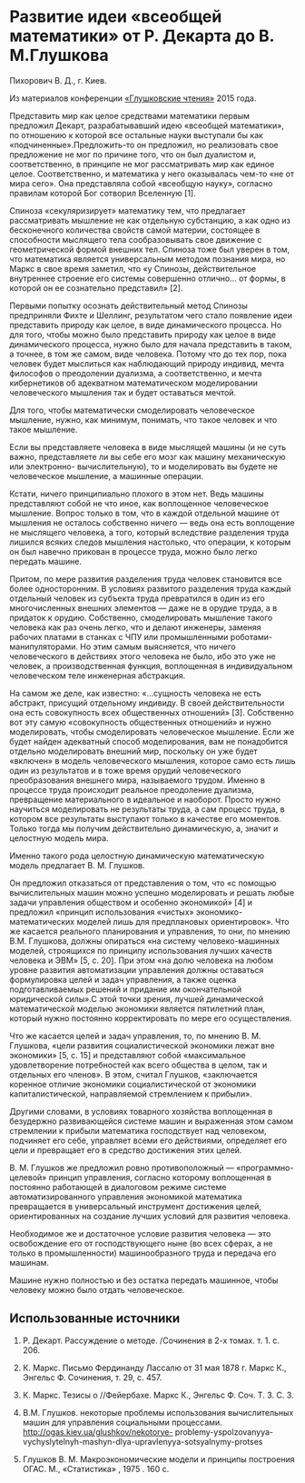 # Развитие идеи «всеобщей математики» от Р. Декарта до В. М.Глушкова

Пихорович В. Д., г. Киев.

Из материалов конференции [«Глушковские чтения»](../глушковские-чтения.md) 2015 года.

Представить мир как целое средствами математики первым предложил Декарт, разрабатывавший идею «всеобщей математики», по отношению к которой все остальные науки выступали бы как «подчиненные».Предложить-то он предложил, но реализовать свое предложение не мог по причине того, что он был дуалистом и, соответственно, в принципе не мог рассматривать мир как единое целое. Соответственно, и математика у него оказывалась чем-то «не от мира сего». Она представляла собой «всеобщую науку», согласно правилам которой Бог сотворил Вселенную [1].

Спиноза «секуляризирует» математику тем, что предлагает рассматривать мышление не как отдельную субстанцию, а как одно из бесконечного количества свойств самой материи, состоящее в способности мыслящего тела сообразовывать свое движение с геометрической формой внешних тел. Спиноза тоже был уверен в том, что математика является универсальным методом познания мира, но Маркс в свое время заметил, что «у Спинозы, действительное внутреннее строение его системы совершенно отлично... от формы, в которой он ее сознательно представил» [2].

Первыми попытку осознать действительный метод Спинозы предприняли Фихте и Шеллинг, результатом чего стало появление идеи представить природу как целое, в виде динамического процесса. Но для того, чтобы можно было представить природу как целое в виде динамического процесса, нужно было для начала представить в таком, а точнее, в том же самом, виде человека. Потому что до тех пор, пока человек будет мыслиться как наблюдающий природу индивид, мечта философов о преодолении дуализма, а соответственно, и мечта кибернетиков об адекватном математическом моделировании человеческого мышления так и будет оставаться мечтой.

Для того, чтобы математически смоделировать человеческое мышление, нужно, как минимум, понимать, что такое человек и что такое мышление.

Если вы представляете человека в виде мыслящей машины (и не суть важно, представляете ли вы себе его мозг как машину механическую или электронно- вычислительную), то и моделировать вы будете не человеческое мышление, а машинные операции.

Кстати, ничего принципиально плохого в этом нет. Ведь машины представляют собой не что иное, как воплощенное человеческое мышление. Вопрос только в том, что в каждой отдельной машине от мышления не осталось собственно ничего — ведь она есть воплощение не мыслящего человека, а того, который вследствие разделения труда лишился всяких следов мышления настолько, что операции, к которым он был навечно прикован в процессе труда, можно было легко передать машине.

Притом, по мере развития разделения труда человек становится все более односторонним. В условиях развитого разделения труда каждый отдельный человек из субъекта труда превратился в один из его многочисленных внешних элементов — даже не в орудие труда, а в придаток к орудию. Собственно, смоделировать мышление такого человека как раз очень легко, что и делают инженеры, заменяя рабочих платами в станках с ЧПУ или промышленными роботами-манипуляторами. Но этим самым выясняется, что ничего человеческого в действиях этого человека не было, ибо это уже не человек, а производственная функция, воплощенная в индивидуальном человеческом теле инженерная абстракция.

На самом же деле, как известно: «...сущность человека не есть абстракт, присущий отдельному индивиду. В своей действительности она есть совокупность всех общественных отношений» [3]. Собственно вот эту самую «совокупность общественных отношений» и нужно моделировать, чтобы смоделировать человеческое мышление. Если же будет найден адекватный способ моделирования, вам не понадобится отдельно моделировать внешний мир, поскольку он уже будет «включен» в модель человеческого мышления, которое само есть лишь один из результатов и в тоже время орудий человеческого преобразования внешнего мира, называемого трудом. Именно в процессе труда происходит реальное преодоление дуализма, превращение материального в идеальное и наоборот. Просто нужно научиться моделировать не результаты труда, а сам процесс труда, в котором все результаты выступают только в качестве его моментов. Только тогда мы получим действительно динамическую, а, значит и целостную модель мира.

Именно такого рода целостную динамическую математическую модель предлагает В. М. Глушков.

Он предложил отказаться от представления о том, что «с помощью вычислительных машин можно успешно моделировать и решать любые задачи управления обществом и особенно экономикой» [4] и предложил «принцип использования «чистых» экономико-математических моделей лишь для предплановых ориентировок». Что же касается реального планирования и управления, то они, по мнению В.М. Глушкова, должны опираться «на систему человеко-машинных моделей, строящихся по принципу использования лучших качеств человека и ЭВМ» [5, c. 20]. При этом «на долю человека на любом уровне развития автоматизации управления должны оставаться формулировка целей и задач управления, а также оценка подготавливаемых решений и придание им окончательной юридической силы».С этой точки зрения, лучшей динамической математической моделью экономики является пятилетний план, который нужно постоянно корректировать по мере его осуществления.

Что же касается целей и задач управления, то, по мнению В. М. Глушкова, «цели развития социалистической экономики лежат вне экономики» [5, с. 15] и представляют собой «максимальное удовлетворение потребностей как всего общества в целом, так и отдельных его членов». В этом, считал Глушков, «заключается коренное отличие экономики социалистической от экономики капиталистической, направляемой стремлением к прибыли».

Другими словами, в условиях товарного хозяйства воплощенная в безудержно развивающейся системе машин и выраженная этом самом стремлении к прибыли математика господствует над человеком, подчиняет его себе, управляет всеми его действиями, определяет его цели и превращает его в средство достижения этих целей.

В. М. Глушков же предложил ровно противоположный — «программно-целевой» принцип управления, согласно которому воплощенная в постоянно работающей в диалоговом режиме системе автоматизированного управления экономикой математика превращается в универсальный инструмент достижения целей, ориентированных на создание лучших условий для развития человека.

Необходимое же и достаточное условие развития человека — это освобождение его от господствующего ныне (во всех сферах, а не только в промышленности) машинообразного труда и передача его машинам.

Машине нужно полностью и без остатка передать машинное, чтобы человеку можно было отдать человеческое.

## Использованные источники

1. Р. Декарт. Рассуждение о методе. /Сочинения в 2-х томах. т. 1. с. 206.

2. К. Маркс. Письмо Фердинанду Лассалю от 31 мая 1878 г. Маркс К., Энгельс Ф. Сочинения, т. 29, с. 457.

3. К. Маркс. Тезисы о //Фейербахе. Маркс К., Энгельс Ф. Соч. Т. 3. С. 3.

4. В.М. Глушков. некоторые проблемы использования вычислительных машин для управления социальными процессами. http://ogas.kiev.ua/glushkov/nekotorye- problemy-yspolzovanyya-vychyslytelnyh-mashyn-dlya-upravlenyya-sotsyalnymy-protses

5. Глушков В. М. Макроэкономические модели и принципы построения ОГАС. М., «Статистика» , 1975 . 160 с.